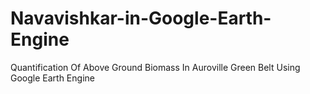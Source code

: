 # Navavishkar-in-Google-Earth-Engine
Quantification Of Above Ground Biomass In Auroville Green Belt Using Google Earth Engine
